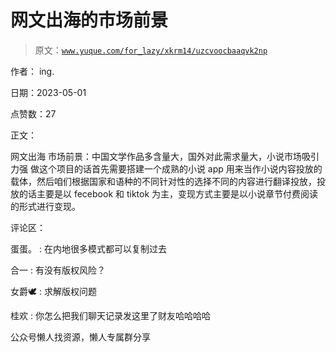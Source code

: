 # 网文出海的市场前景

> 原文：[`www.yuque.com/for_lazy/xkrm14/uzcvoocbaaqvk2np`](https://www.yuque.com/for_lazy/xkrm14/uzcvoocbaaqvk2np)

作者： ing.

日期：2023-05-01

点赞数：27

正文：

网文出海 市场前景：中国文学作品多含量大，国外对此需求量大，小说市场吸引力强 做这个项目的话首先需要搭建一个成熟的小说 app 用来当作小说内容投放的载体，然后咱们根据国家和语种的不同针对性的选择不同的内容进行翻译投放，投放的话主要是以 fecebook 和 tiktok 为主，变现方式主要是以小说章节付费阅读的形式进行变现。

评论区：

蛋蛋。 : 在内地很多模式都可以复制过去

合一 : 有没有版权风险？

女爵🕊 : 求解版权问题

桂欢 : 你怎么把我们聊天记录发这里了财友哈哈哈哈

公众号懒人找资源，懒人专属群分享

